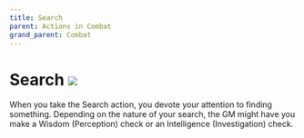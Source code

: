 ```yaml
---
title: Search
parent: Actions in Combat
grand_parent: Combat
---
```


# Search <img src="https://img.icons8.com/ios/14/FFFFFF/action-filled.png">
When you take the Search action, you devote your attention to finding something. Depending on the nature of your search, the GM might have you make a Wisdom (Perception) check or an Intelligence (Investigation) check.

